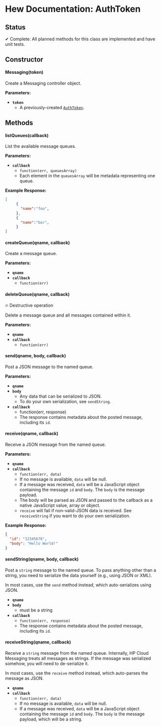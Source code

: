 # Hew Documentation: AuthToken

## Status

✔ Complete: All planned methods for this class are implemented and have unit tests.

## Constructor

#### Messaging(token)

Create a Messaging controller object.

**Parameters:**

* **`token`**
  - A previously-created [`AuthToken`](authtoken.md).

## Methods

#### listQueues(callback)

List the available message queues.

**Parameters:**

* **`callback`**
  - `function(err, queuesArray)`
  - Each element in the `queuesArray` will be metadata representing one queue.

**Example Response:**

```json
[
     {
       "name":"foo",
     },
     {
       "name":"bar",
     }
]
```

#### createQueue(qname, callback)

Create a message queue.

**Parameters:**

* **`qname`**
* **`callback`**
  - `function(err)`

#### deleteQueue(qname, callback)

:fire: Destructive operation

Delete a message queue and all messages contained within it.

**Parameters:**

* **`qname`**
* **`callback`**
  - `function(err)`

#### send(qname, body, callback)

Post a JSON message to the named queue.

**Parameters:**

* **`qname`**
* **`body`**
  - Any data that can be serialized to JSON.
  - To do your own serialization, see `sendString`.
* **`callback`**
  - function(err, response)
  - The response contains metadata about the posted message, including its `id`.

#### receive(qname, callback)

Receive a JSON message from the named queue.

**Parameters:**

* **`qname`**
* **`callback`**
  - `function(err, data)`
  - If no message is available, `data` will be null.
  - If a message was received, `data` will be a JavaScript object containing the message `id` and `body`. The `body` is the message payload.
  - The body will be parsed as JSON and passed to the callback as a native JavaScript value, array or object.
  - `receive` will fail if non-valid-JSON data is received. See `receiveString` if you want to do your own serialization.

**Example Response:**

```json
{
  "id": "12345678",
  "body": "Hello World!"
}
```

#### sendString(qname, body, callback)

Post a `string` message to the named queue. To pass anything other than a string, you need to serialize the data yourself (e.g., using JSON or XML).

In most cases, use the `send` method instead, which auto-serializes using JSON.

* **`qname`**
* **`body`**
  - must be a string
* **`callback`**
  - `function(err, response)`
  - The response contains metadata about the posted message, including its `id`.

#### receiveString(qname, callback)

Receive a `string` message from the named queue. Internally, HP Cloud Messaging treats all messages as strings. If the message was serialized somehow, you will need to de-serialize it.

In most cases, use the `receive` method instead, which auto-parses the message as JSON.

* **`qname`**
* **`callback`**
  - `function(err, data)`
  - If no message is available, `data` will be null.
  - If a message was received, `data` will be a JavaScript object containing the message `id` and `body`. The `body` is the message payload, which will be a string.
